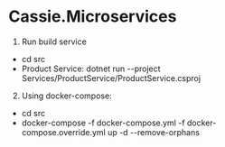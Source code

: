 # Cassie.Microservices

1. Run build service
- cd src
- Product Service: dotnet run --project Services/ProductService/ProductService.csproj

2. Using docker-compose:
- cd src
- docker-compose -f docker-compose.yml -f docker-compose.override.yml up -d --remove-orphans
